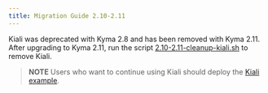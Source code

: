 ```yaml
---
title: Migration Guide 2.10-2.11
---
```


Kiali was deprecated with Kyma 2.8 and has been removed with Kyma 2.11. After upgrading to Kyma 2.11, run the script [2.10-2.11-cleanup-kiali.sh]([./assets/2.10-2.11-cleanup-kiali.sh](https://github.com/kyma-project/kyma/blob/main/docs/assets/2.10-2.11-cleanup-kiali.sh)) to remove Kiali. 
> **NOTE** Users who want to continue using Kiali should deploy the [Kiali example](https://github.com/kyma-project/examples/tree/main/kiali).
